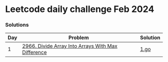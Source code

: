 # Leetcode daily challenge Feb 2024

### Solutions
| Day | Problem | Solution |
| --- | ------- | -------- |
| 1 | [2966. Divide Array Into Arrays With Max Difference](https://leetcode.com/problems/divide-array-into-arrays-with-max-difference/description) | [1.go](./1.go) |